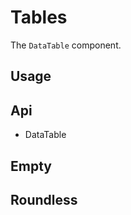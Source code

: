 # Tables
The `DataTable` component.

## Usage
<Example file="DataTable/Usage" />

## Api
- <router-link to="/api/data-table">DataTable</router-link>

## Empty
<Example file="DataTable/Empty" />

## Roundless
<Example file="DataTable/Roundless" />
